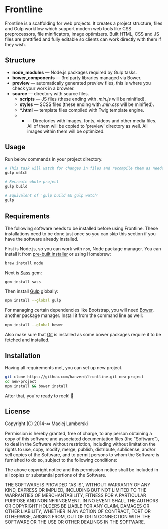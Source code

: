 # Frontline

Frontline is a scaffolding for web projects. It creates a project structure, files and Gulp workflow which support modern web tools like CSS preprocessors, file minificators, image optimizers. Built HTML, CSS and JS files are prettified and fully editable so clients can work directly with them if they wish.

## Structure

- **node_modules** — Node.js packages required by Gulp tasks.
- **bower_components** — 3rd party libraries managed via Bower.
- **preview** — automatically generated preview files, this is where you check your work in a browser.
- **source** — directory with source files.
  - **scripts** — JS files (these ending with _.min.js_ will be minified).
  - **styles** — SCSS files (these ending with _.min.css_ will be minified).
  - **\*.html** — template files compiled with Twig template engine.
  - * — Directories with images, fonts, videos and other media files. All of them will be copied to 'preview' directory as well. All images within them will be optimized.

## Usage

Run below commands in your project directory.

```bash
# This task will watch for changes in files and recompile them as needed
gulp watch

# Recreate whole project
gulp build

# Equivalent of 'gulp build && gulp watch'
gulp
```

## Requirements

The following software needs to be installed before using Frontline. These installations need to be done just once so you can skip this section if you have the software already installed.

First is Node.js, so you can work with `npm`, Node package manager. You can install it from [pre-built installer](http://nodejs.org) or using Homebrew:

```bash
brew install node
```

Next is [Sass](http://sass-lang.com) gem:

```bash
gem install sass
```

Then install [Gulp](http://gulpjs.com) globally:

```bash
npm install --global gulp
```

For managing certain dependencies like Bootstrap, you will need [Bower](http://bower.io), another package manager. Install it from the command line as well:

```bash
npm install --global bower
```

Also make sure that [Git](http://git-scm.com) is installed as some bower packages require it to be fetched and installed.

## Installation

Having all requirements met, you can set up new project.

```bash
git clone https://github.com/hanverd/frontline.git new-project
cd new-project
npm install && bower install
```

After that, you're ready to rock! :metal:

## License

Copyright (C) 2014-∞ Maciej Lamberski

Permission is hereby granted, free of charge, to any person obtaining a copy of this software and associated documentation files (the "Software"), to deal in the Software without restriction, including without limitation the rights to use, copy, modify, merge, publish, distribute, sublicense, and/or sell copies of the Software, and to permit persons to whom the Software is furnished to do so, subject to the following conditions:

The above copyright notice and this permission notice shall be included in all copies or substantial portions of the Software.

THE SOFTWARE IS PROVIDED "AS IS", WITHOUT WARRANTY OF ANY KIND, EXPRESS OR IMPLIED, INCLUDING BUT NOT LIMITED TO THE WARRANTIES OF MERCHANTABILITY, FITNESS FOR A PARTICULAR PURPOSE AND NONINFRINGEMENT. IN NO EVENT SHALL THE AUTHORS OR COPYRIGHT HOLDERS BE LIABLE FOR ANY CLAIM, DAMAGES OR OTHER LIABILITY, WHETHER IN AN ACTION OF CONTRACT, TORT OR OTHERWISE, ARISING FROM, OUT OF OR IN CONNECTION WITH THE SOFTWARE OR THE USE OR OTHER DEALINGS IN THE SOFTWARE.
